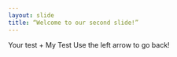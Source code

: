 ```yaml
---
layout: slide
title: “Welcome to our second slide!”
---
```

Your test + My Test
Use the left arrow to go back!
